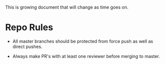 This is growing document that will change as time goes on.

# Repo Rules

- All master branches should be protected from force push as well as direct pushes.

- Always make PR's with at least one reviewer before merging to master.
